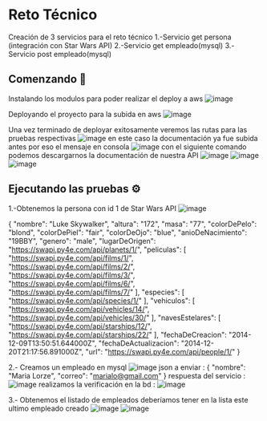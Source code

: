 # Reto Técnico

Creación de 3 servicios para el reto técnico
1.-Servicio get persona (integración con Star Wars API)
2.-Servicio get empleado(mysql)
3.-Servicio post empleado(mysql)

## Comenzando 🚀
Instalando los modulos para poder realizar el deploy a aws
![image](https://user-images.githubusercontent.com/5760574/119212577-f1c81780-ba7e-11eb-8b4c-f2269533f488.png)

Deployando el proyecto para la subida en aws
![image](https://user-images.githubusercontent.com/5760574/119212624-381d7680-ba7f-11eb-870a-7ee6a90cebfe.png)

Una vez terminado de deployar exitosamente veremos las rutas para las pruebas respectivas
![image](https://user-images.githubusercontent.com/5760574/119212676-8df21e80-ba7f-11eb-80f2-2edd2cf4d439.png)
en este caso la documentación ya fue subida antes por eso el mensaje en consola
![image](https://user-images.githubusercontent.com/5760574/119212701-b67a1880-ba7f-11eb-8f89-d621e1dc19bd.png)
con el siguiente comando podemos descargarnos la documentación de nuestra API
![image](https://user-images.githubusercontent.com/5760574/119212721-dad5f500-ba7f-11eb-8ad5-dad05b134416.png)
![image](https://user-images.githubusercontent.com/5760574/119212735-ec1f0180-ba7f-11eb-8992-0f6b468ea084.png)
![image](https://user-images.githubusercontent.com/5760574/119212759-11137480-ba80-11eb-9627-3710d2df32a9.png)


## Ejecutando las pruebas ⚙️
1.-Obtenemos la persona con id 1 de Star Wars API
![image](https://user-images.githubusercontent.com/5760574/119212789-48822100-ba80-11eb-9894-5809edded968.png)

{
  "nombre": "Luke Skywalker",
  "altura": "172",
  "masa": "77",
  "colorDePelo": "blond",
  "colorDePiel": "fair",
  "colorDeOjo": "blue",
  "anioDeNacimiento": "19BBY",
  "genero": "male",
  "lugarDeOrigen": "https://swapi.py4e.com/api/planets/1/",
  "peliculas": [
    "https://swapi.py4e.com/api/films/1/",
    "https://swapi.py4e.com/api/films/2/",
    "https://swapi.py4e.com/api/films/3/",
    "https://swapi.py4e.com/api/films/6/",
    "https://swapi.py4e.com/api/films/7/"
  ],
  "especies": [
    "https://swapi.py4e.com/api/species/1/"
  ],
  "vehiculos": [
    "https://swapi.py4e.com/api/vehicles/14/",
    "https://swapi.py4e.com/api/vehicles/30/"
  ],
  "navesEstelares": [
    "https://swapi.py4e.com/api/starships/12/",
    "https://swapi.py4e.com/api/starships/22/"
  ],
  "fechaDeCreacion": "2014-12-09T13:50:51.644000Z",
  "fechaDeActualizacion": "2014-12-20T21:17:56.891000Z",
  "url": "https://swapi.py4e.com/api/people/1/"
}

2.- Creamos un empleado en mysql 
![image](https://user-images.githubusercontent.com/5760574/119212858-b9293d80-ba80-11eb-84ef-9a9388735997.png)
json a enviar :
{
	"nombre": "Maria Lorze",
	"correo": "marialo@gmail.com"
}
respuesta del servicio :
![image](https://user-images.githubusercontent.com/5760574/119212884-e544be80-ba80-11eb-90fc-ba5f1c2fe61a.png)
realizamos la verificación en la bd :
![image](https://user-images.githubusercontent.com/5760574/119212920-2f2da480-ba81-11eb-8c4f-f990b9fa4438.png)

3.- Obtenemos el listado de empleados deberíamos tener en la lista este ultimo empleado creado
![image](https://user-images.githubusercontent.com/5760574/119212941-4a98af80-ba81-11eb-84d8-994dcf165bb0.png)
![image](https://user-images.githubusercontent.com/5760574/119212949-613f0680-ba81-11eb-98e2-655693e76d67.png)
